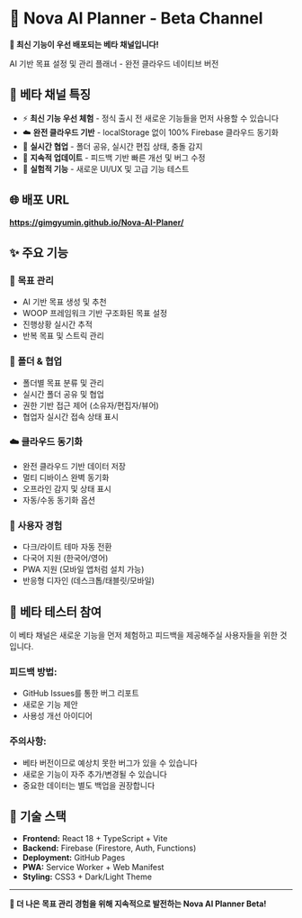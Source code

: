 # 🧪 Nova AI Planner - Beta Channel

**🚀 최신 기능이 우선 배포되는 베타 채널입니다!**

AI 기반 목표 설정 및 관리 플래너 - 완전 클라우드 네이티브 버전

## 🌟 베타 채널 특징

- ⚡ **최신 기능 우선 체험** - 정식 출시 전 새로운 기능들을 먼저 사용할 수 있습니다
- ☁️ **완전 클라우드 기반** - localStorage 없이 100% Firebase 클라우드 동기화
- 🤝 **실시간 협업** - 폴더 공유, 실시간 편집 상태, 충돌 감지
- 🔄 **지속적 업데이트** - 피드백 기반 빠른 개선 및 버그 수정
- 🧪 **실험적 기능** - 새로운 UI/UX 및 고급 기능 테스트

## 🌐 배포 URL
**https://gimgyumin.github.io/Nova-AI-Planer/**

## ✨ 주요 기능

### 🎯 **목표 관리**
- AI 기반 목표 생성 및 추천
- WOOP 프레임워크 기반 구조화된 목표 설정
- 진행상황 실시간 추적
- 반복 목표 및 스트릭 관리

### 📁 **폴더 & 협업**
- 폴더별 목표 분류 및 관리
- 실시간 폴더 공유 및 협업
- 권한 기반 접근 제어 (소유자/편집자/뷰어)
- 협업자 실시간 접속 상태 표시

### ☁️ **클라우드 동기화**
- 완전 클라우드 기반 데이터 저장
- 멀티 디바이스 완벽 동기화
- 오프라인 감지 및 상태 표시
- 자동/수동 동기화 옵션

### 🎨 **사용자 경험**
- 다크/라이트 테마 자동 전환
- 다국어 지원 (한국어/영어)
- PWA 지원 (모바일 앱처럼 설치 가능)
- 반응형 디자인 (데스크톱/태블릿/모바일)

## 🧪 베타 테스터 참여

이 베타 채널은 새로운 기능을 먼저 체험하고 피드백을 제공해주실 사용자들을 위한 것입니다.

### **피드백 방법:**
- GitHub Issues를 통한 버그 리포트
- 새로운 기능 제안
- 사용성 개선 아이디어

### **주의사항:**
- 베타 버전이므로 예상치 못한 버그가 있을 수 있습니다
- 새로운 기능이 자주 추가/변경될 수 있습니다
- 중요한 데이터는 별도 백업을 권장합니다

## 🔧 기술 스택

- **Frontend:** React 18 + TypeScript + Vite
- **Backend:** Firebase (Firestore, Auth, Functions)
- **Deployment:** GitHub Pages
- **PWA:** Service Worker + Web Manifest
- **Styling:** CSS3 + Dark/Light Theme

---

**💫 더 나은 목표 관리 경험을 위해 지속적으로 발전하는 Nova AI Planner Beta!**